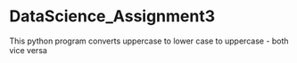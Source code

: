 # DataScience_Assignment3
This python program converts uppercase to lower case to uppercase - both vice versa 
